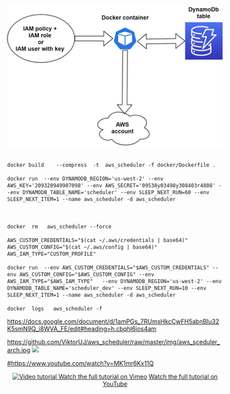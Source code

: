 
<img src="https://github.com/ViktorUJ/aws_scheduler/raw/master/img/aws_sceduler_arch.jpg" width="1440">


````

docker build    --compress  -t  aws_scheduler -f docker/Dockerfile .

docker run  --env DYNAMODB_REGION='us-west-2' --env AWS_KEY='209320949907098' --env AWS_SECRET='09538y03498y308403r4808' --env DYNAMODB_TABLE_NAME='scheduler' --env SLEEP_NEXT_RUN=60 --env SLEEP_NEXT_ITEM=1 --name aws_scheduler -d aws_scheduler



docker  rm   aws_scheduler --force

AWS_CUSTOM_CREDENTIALS="$(cat ~/.aws/credentials | base64)"
AWS_CUSTOM_CONFIG="$(cat ~/.aws/config | base64)"
AWS_IAM_TYPE="CUSTOM_PROFILE"

docker run  --env AWS_CUSTOM_CREDENTIALS="$AWS_CUSTOM_CREDENTIALS" --env AWS_CUSTOM_CONFIG="$AWS_CUSTOM_CONFIG" --env AWS_IAM_TYPE="$AWS_IAM_TYPE"   --env DYNAMODB_REGION='us-west-2' --env DYNAMODB_TABLE_NAME='scheduler_dev' --env SLEEP_NEXT_RUN=10 --env SLEEP_NEXT_ITEM=1 --name aws_scheduler -d aws_scheduler

docker  logs   aws_scheduler -f

`````
https://docs.google.com/document/d/1amPGs_7RUmsHkcCwFH5abnBlu32K5smN9Q_i8WVA_FE/edit#heading=h.cbqhl6ios4am



https://github.com/ViktorUJ/aws_scheduler/raw/master/img/aws_sceduler_arch.jpg
<img src="https://github.com/kubernetes/kubernetes/raw/master/logo/logo.png" width="100">


<p align="center" >
  <a href="https://youtu.be/kIR4SVRSa9U" target="_blank">
   
</p>


#https://www.youtube.com/watch?v=MK1mr6Kx11Q


<p align="center" >
  <a href="https://www.youtube.com/watch?v=MK1mr6Kx11Q" target="_blank">
    <img src="https://raw.githubusercontent.com/microblink/docker/83c07acda6f15765b47e8f90f8335cac52105713/api/tutorial_aws.gif" alt="Video tutorial" />
  </a>
  <a href="https://vimeo.com/242042478" target="_blank">Watch the full tutorial on Vimeo</a>
  <a href="https://youtu.be/uSMc5ELC6f8" target="_blank">Watch the full tutorial on YouTube</a>
</p>

